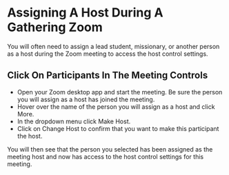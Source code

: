 # Assigning A Host During A Gathering Zoom

You will often need to assign a lead student, missionary, or another person as a host during the Zoom meeting to access the host control settings.

## Click On Participants In The Meeting Controls

- Open your Zoom desktop app and start the meeting. Be sure the person you will assign as a host has joined the meeting.
- Hover over the name of the person you will assign as a host and click More.
- In the dropdown menu click Make Host.
- Click on Change Host to confirm that you want to make this participant the host.

You will then see that the person you selected has been assigned as the meeting host and now has access to the host control settings for this meeting.

